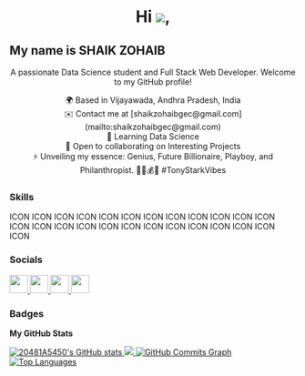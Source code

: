<h1 align="center">Hi <img src="https://user-images.githubusercontent.com/18350557/176309783-0785949b-9127-417c-8b55-ab5a4333674e.gif">,</h1>
<h2 align="left">My name is SHAIK ZOHAIB</h2>

<p align="center">
  A passionate Data Science student and Full Stack Web Developer. Welcome to my GitHub profile!
</p>

<p align="center">
  🌍 Based in Vijayawada, Andhra Pradesh, India<br>
  ✉️ Contact me at [shaikzohaibgec@gmail.com](mailto:shaikzohaibgec@gmail.com)<br>
  🧠 Learning Data Science<br>
  🤝 Open to collaborating on Interesting Projects<br>
  ⚡ Unveiling my essence: Genius, Future Billionaire, Playboy, and Philanthropist. 🦸‍♂️💰🌟 #TonyStarkVibes
</p>

<h3 align="left">Skills</h3>
<p align="left">
  ICON ICON ICON ICON ICON ICON ICON ICON ICON ICON ICON ICON ICON ICON ICON ICON ICON ICON ICON ICON ICON ICON ICON ICON ICON
</p>

<h3 align="left">Socials</h3>
<p align="left">
  <a href="https://www.github.com/20481A5450" target="_blank" rel="noreferrer">
    <img src="https://raw.githubusercontent.com/danielcranney/readme-generator/main/public/icons/socials/github.svg" width="32" height="32">
  </a>
  <a href="http://www.instagram.com/___sk.09___" target="_blank" rel="noreferrer">
    <img src="https://raw.githubusercontent.com/danielcranney/readme-generator/main/public/icons/socials/instagram.svg" width="32" height="32">
  </a>
  <a href="https://www.linkedin.com/in/shaik-zohaib-1a8877216" target="_blank" rel="noreferrer">
    <img src="https://raw.githubusercontent.com/danielcranney/readme-generator/main/public/icons/socials/linkedin.svg" width="32" height="32">
  </a>
  <a href="https://www.stackoverflow.com/users/22348151" target="_blank" rel="noreferrer">
    <img src="https://raw.githubusercontent.com/danielcranney/readme-generator/main/public/icons/socials/stackoverflow.svg" width="32" height="32">
  </a>
</p>

<h3 align="left">Badges</h3>

<b>My GitHub Stats</b>
<p>
  <a href="http://www.github.com/20481A5450">
    <img src="https://github-readme-stats.vercel.app/api?username=20481A5450&show_icons=true&hide=&count_private=true&title_color=0891b2&text_color=ffffff&icon_color=0891b2&bg_color=1c1917&hide_border=true&show_icons=true" alt="20481A5450's GitHub stats">
  </a>
  <a href="http://www.github.com/20481A5450">
    <img src="https://github-readme-streak-stats.herokuapp.com/?user=20481A5450&stroke=ffffff&background=1c1917&ring=0891b2&fire=0891b2&currStreakNum=ffffff&currStreakLabel=0891b2&sideNums=ffffff&sideLabels=ffffff&dates=ffffff&hide_border=true">
  </a>
  <a href="http://www.github.com/20481A5450">
    <img src="https://github-readme-activity-graph.cyclic.app/graph?username=20481A5450&bg_color=1c1917&color=ffffff&line=0891b2&point=ffffff&area_color=1c1917&area=true&hide_border=true&custom_title=GitHub%20Commits%20Graph" alt="GitHub Commits Graph">
  </a>
  <a href="https://github.com/20481A5450" align="left">
    <img src="https://github-readme-stats.vercel.app/api/top-langs/?username=20481A5450&langs_count=10&title_color=0891b2&text_color=ffffff&icon_color=0891b2&bg_color=1c1917&hide_border=true&locale=en&custom_title=Top%20%Languages" alt="Top Languages">
  </a>
</p>
